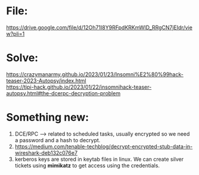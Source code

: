 # File: 
https://drive.google.com/file/d/12Oh71I8Y9RFpdKRKmWlD_RRgCN7jEIdr/view?pli=1  
  
# Solve: 
https://crazymanarmy.github.io/2023/01/23/Insomni%E2%80%99hack-teaser-2023-Autopsy/index.html  
https://tipi-hack.github.io/2023/01/22/insomnihack-teaser-autopsy.html#the-dcerpc-decryption-problem  

# Something new:  
1) DCE/RPC --> related to scheduled tasks, usually encrypted so we need a password and a hash to decrypt.
2) https://medium.com/tenable-techblog/decrypt-encrypted-stub-data-in-wireshark-deb132c076e7
3) kerberos keys are stored in keytab files in linux. We can create silver tickets using **mimikatz** to get access using the credentials.


